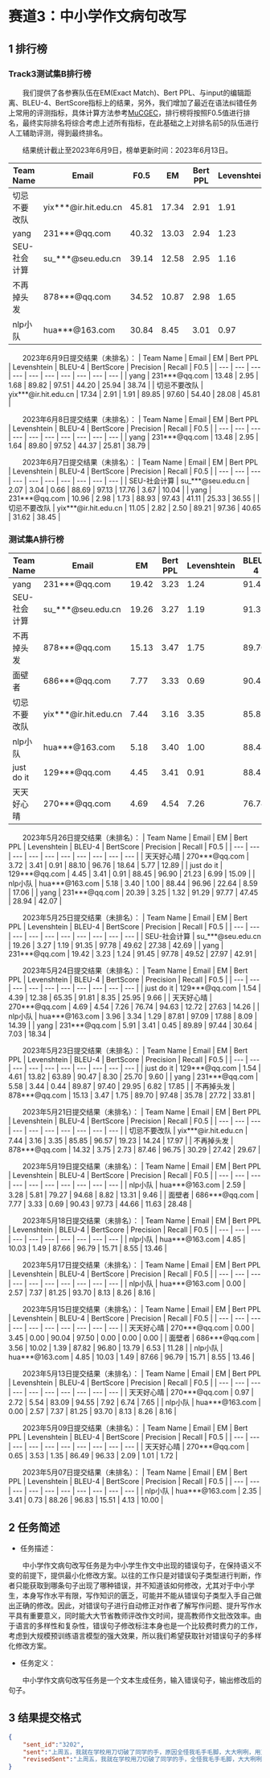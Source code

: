 # 赛道3：中小学作文病句改写

## 1 排行榜

### Track3测试集B排行榜

&emsp;&emsp;我们提供了各参赛队伍在EM(Exact Match)、Bert PPL、与input的编辑距离、BLEU-4、BertScore指标上的结果，另外，我们增加了最近在语法纠错任务上常用的评测指标，具体计算方法参考[MuCGEC](https://github.com/HillZhang1999/MuCGEC/tree/main/scorers/ChERRANT?spm=5176.12282016.0.0.7a106b1dPaf6TP)，排行榜将按照F0.5值进行排名，最终实际排名将综合考虑上述所有指标，在此基础之上对排名前5的队伍进行人工辅助评测，得到最终排名。

&emsp;&emsp;结果统计截止至2023年6月9日，榜单更新时间：2023年6月13日。

| Team Name | Email | F0.5 | EM | Bert PPL | Levenshtein | BLEU-4 | BertScore | Precision | Recall |
| --- | --- | --- | --- | --- | --- | --- | --- | --- | --- |
| 切忌不要改队 | yix***@ir.hit.edu.cn | 45.81 | 17.34 | 2.91 | 1.91 | 89.85 | 97.60 | 54.40 | 28.08 |
| yang | 231***@qq.com | 40.32 | 13.03 | 2.94 | 1.23 | 90.75 | 97.64 | 47.92 | 24.67 |
| SEU-社会计算 | su\_\*\*\*@seu.edu.cn | 39.14 | 12.58 | 2.95 | 1.16 | 90.57 | 97.63 | 46.91 | 23.54 |
| 不再掉头发 | 878***@qq.com | 34.52 | 10.87 | 2.98 | 1.65 | 89.22 | 97.48 | 38.95 | 23.71 |
| nlp小队 | hua***@163.com | 30.84 | 8.45 | 3.01 | 0.97 | 89.94 | 97.51 | 41.77 | 15.07 |


&emsp;&emsp;2023年6月9日提交结果（未排名）：
| Team Name | Email | EM | Bert PPL | Levenshtein | BLEU-4 | BertScore | Precision | Recall | F0.5 |
| --- | --- | --- | --- | --- | --- | --- | --- | --- | --- |
| yang | 231***@qq.com | 13.48 | 2.95 | 1.68 | 89.82 | 97.51 | 44.20 | 25.94 | 38.74 |
| 切忌不要改队 | yix***@ir.hit.edu.cn | 17.34 | 2.91 | 1.91 | 89.85 | 97.60 | 54.40 | 28.08 | 45.81 |


&emsp;&emsp;2023年6月8日提交结果（未排名）：
| Team Name | Email | EM | Bert PPL | Levenshtein | BLEU-4 | BertScore | Precision | Recall | F0.5 |
| --- | --- | --- | --- | --- | --- | --- | --- | --- | --- |
| yang | 231***@qq.com | 13.48 | 2.95 | 1.64 | 89.80 | 97.52 | 44.37 | 25.81 | 38.79 |


&emsp;&emsp;2023年6月7日提交结果（未排名）：
| Team Name | Email | EM | Bert PPL | Levenshtein | BLEU-4 | BertScore | Precision | Recall | F0.5 |
| --- | --- | --- | --- | --- | --- | --- | --- | --- | --- |
| SEU-社会计算 | su_\*\*\*@seu.edu.cn | 2.07 | 3.04 | 0.66 | 88.69 | 97.13 | 17.76 | 3.67 | 10.04 |
| yang | 231***@qq.com | 10.96 | 2.98 | 1.73 | 88.93 | 97.43 | 41.11 | 25.33 | 36.55 |
| 切忌不要改队 | yix***@ir.hit.edu.cn | 11.05 | 2.82 | 2.50 | 89.21 | 97.36 | 40.65 | 31.62 | 38.45 |


### 测试集A排行榜

| Team Name | Email | EM | Bert PPL | Levenshtein | BLEU-4 | BertScore | Precision | Recall | F0.5 |
| --- | --- | --- | --- | --- | --- | --- | --- | --- | --- |
| yang | 231***@qq.com | 19.42 | 3.23 | 1.24 | 91.45 | 97.78 | 49.52 | 27.97 | 42.91 |
| SEU-社会计算 | su\_\*\*\*@seu.edu.cn | 19.26 | 3.27 | 1.19 | 91.35 | 97.78 | 49.62 | 27.38 | 42.69 |
| 不再掉头发 | 878***@qq.com | 15.13 | 3.47 | 1.75 | 89.70 | 97.48 | 35.78 | 27.72 | 33.81 |
| 面壁者 | 686***@qq.com | 7.77 | 3.33 | 0.69 | 90.43 | 97.73 | 44.66 | 11.63 | 28.48 |
| 切忌不要改队 | yix***@ir.hit.edu.cn | 7.44 | 3.16 | 3.35 | 85.85 | 96.57 | 19.23 | 14.24 | 17.97 |
| nlp小队 | hua***@163.com | 5.18 | 3.40 | 1.00 | 88.44 | 96.96 | 22.64 | 8.59 | 17.06 |
| just do it | 129***@qq.com | 4.45 | 3.41 | 0.91 | 88.45 | 96.90 | 21.23 | 6.99 | 15.09 |
| 天天好心晴 | 270***@qq.com | 4.69 | 4.54 | 7.26 | 76.74 | 94.63 | 12.72 | 27.63 | 14.26 |


&emsp;&emsp;2023年5月26日提交结果（未排名）：
| Team Name | Email | EM | Bert PPL | Levenshtein | BLEU-4 | BertScore | Precision | Recall | F0.5 |
| --- | --- | --- | --- | --- | --- | --- | --- | --- | --- |
| 天天好心晴 | 270***@qq.com | 3.72 | 3.41 | 0.91 | 88.10 | 96.76 | 18.64 | 5.77 | 12.89 |
| just do it | 129***@qq.com | 4.45 | 3.41 | 0.91 | 88.45 | 96.90 | 21.23 | 6.99 | 15.09 |
| nlp小队 | hua***@163.com | 5.18 | 3.40 | 1.00 | 88.44 | 96.96 | 22.64 | 8.59 | 17.06 |
| yang | 231***@qq.com | 20.39 | 3.25 | 1.32 | 91.29 | 97.77 | 47.45 | 28.94 | 42.07 |

&emsp;&emsp;2023年5月25日提交结果（未排名）：
| Team Name | Email | EM | Bert PPL | Levenshtein | BLEU-4 | BertScore | Precision | Recall | F0.5 |
| --- | --- | --- | --- | --- | --- | --- | --- | --- | --- |
| SEU-社会计算 | su\_\*\*\*@seu.edu.cn | 19.26 | 3.27 | 1.19 | 91.35 | 97.78 | 49.62 | 27.38 | 42.69 |
| yang | 231***@qq.com | 19.42 | 3.23 | 1.24 | 91.45 | 97.78 | 49.52 | 27.97 | 42.91 |

&emsp;&emsp;2023年5月24日提交结果（未排名）：
| Team Name | Email | EM | Bert PPL | Levenshtein | BLEU-4 | BertScore | Precision | Recall | F0.5 |
| --- | --- | --- | --- | --- | --- | --- | --- | --- | --- |
| just do it | 129***@qq.com | 1.54 | 4.39 | 12.38 | 65.35 | 91.81 | 8.35 | 25.95 | 9.66 |
| 天天好心晴 | 270***@qq.com | 4.69 | 4.54 | 7.26 | 76.74 | 94.63 | 12.72 | 27.63 | 14.26 |
| nlp小队 | hua***@163.com | 3.96 | 3.34 | 1.29 | 87.81 | 97.09 | 17.88 | 8.09 | 14.39 |
| yang | 231***@qq.com | 5.91 | 3.41 | 0.45 | 89.89 | 97.44 | 30.64 | 7.03 | 18.34 |

&emsp;&emsp;2023年5月23日提交结果（未排名）：
| Team Name | Email | EM | Bert PPL | Levenshtein | BLEU-4 | BertScore | Precision | Recall | F0.5 |
| --- | --- | --- | --- | --- | --- | --- | --- | --- | --- |
| just do it | 129***@qq.com | 1.54 | 4.61 | 13.82 | 63.89 | 90.47 | 8.30 | 25.70 | 9.60 |
| yang | 231***@qq.com | 5.58 | 3.44 | 0.44 | 89.87 | 97.40 | 29.95 | 6.82 | 17.85 |
| 不再掉头发 | 878***@qq.com | 15.13 | 3.47 | 1.75 | 89.70 | 97.48 | 35.78 | 27.72 | 33.81 |

&emsp;&emsp;2023年5月21日提交结果（未排名）：
| Team Name | Email | EM | Bert PPL | Levenshtein | BLEU-4 | BertScore | Precision | Recall | F0.5 |
| --- | --- | --- | --- | --- | --- | --- | --- | --- | --- |
| 切忌不要改队 | yix***@ir.hit.edu.cn | 7.44 | 3.16 | 3.35 | 85.85 | 96.57 | 19.23 | 14.24 | 17.97 |
| 不再掉头发 | 878***@qq.com | 14.32 | 3.75 | 2.73 | 87.46 | 96.75 | 30.29 | 27.42 | 29.67 |

&emsp;&emsp;2023年5月19日提交结果（未排名）：
| Team Name | Email | EM | Bert PPL | Levenshtein | BLEU-4 | BertScore | Precision | Recall | F0.5 |
| --- | --- | --- | --- | --- | --- | --- | --- | --- | --- |
| nlp小队 | hua***@163.com | 2.59 | 3.28 | 5.81 | 79.27 | 94.68 | 8.82 | 13.31 | 9.46 |
| 面壁者 | 686***@qq.com | 7.77 | 3.33 | 0.69 | 90.43 | 97.73 | 44.66 | 11.63 | 28.48 |


&emsp;&emsp;2023年5月18日提交结果（未排名）：
| Team Name | Email | EM | Bert PPL | Levenshtein | BLEU-4 | BertScore | Precision | Recall | F0.5 |
| --- | --- | --- | --- | --- | --- | --- | --- | --- | --- |
| nlp小队 | hua***@163.com | 4.85 | 10.03 | 1.49 | 87.66 | 96.79 | 15.71 | 8.55 | 13.46 |

&emsp;&emsp;2023年5月17日提交结果（未排名）：
| Team Name | Email | EM | Bert PPL | Levenshtein | BLEU-4 | BertScore | Precision | Recall | F0.5 |
| --- | --- | --- | --- | --- | --- | --- | --- | --- | --- |
| nlp小队 | hua***@163.com | 0.00 | 2.57 | 7.37 | 81.25 | 93.70 | 8.13 | 8.26 | 8.16 |

&emsp;&emsp;2023年5月15日提交结果（未排名）：
| Team Name | Email | EM | Bert PPL | Levenshtein | BLEU-4 | BertScore | Precision | Recall | F0.5 |
| --- | --- | --- | --- | --- | --- | --- | --- | --- | --- |
| 天天好心晴 | 270***@qq.com | 0.00 | 3.45 | 0.00 | 90.04 | 97.50 | 0.00 | 0.00 | 0.00 |
| 面壁者 | 686***@qq.com | 3.56 | 10.02 | 1.39 | 87.82 | 96.80 | 13.79 | 6.53 | 11.28 |
| nlp小队 | hua***@163.com | 4.85 | 10.03 | 1.49 | 87.66 | 96.79 | 15.71 | 8.55 | 13.46 |

&emsp;&emsp;2023年5月13日提交结果（未排名）：
| Team Name | Email | EM | Bert PPL | Levenshtein | BLEU-4 | BertScore | Precision | Recall | F0.5 |
| --- | --- | --- | --- | --- | --- | --- | --- | --- | --- |
| 天天好心晴 | 270***@qq.com | 0.97 | 2.72 | 5.54 | 83.09 | 94.55 | 7.92 | 6.74 | 7.65 |
| nlp小队 | hua***@163.com | 0.00 | 2.57 | 7.37 | 81.25 | 93.70 | 8.13 | 8.26 | 8.16 |

&emsp;&emsp;2023年5月09日提交结果（未排名）：
| Team Name | Email | EM | Bert PPL | Levenshtein | BLEU-4 | BertScore | Precision | Recall | F0.5 |
| --- | --- | --- | --- | --- | --- | --- | --- | --- | --- |
| 天天好心晴 | 270***@qq.com | 0.65 | 3.53 | 1.35 | 86.49 | 96.33 | 2.09 | 1.01 | 1.72 |

&emsp;&emsp;2023年5月07日提交结果（未排名）：
| Team Name | Email | EM | Bert PPL | Levenshtein | BLEU-4 | BertScore | Precision | Recall | F0.5 |
| --- | --- | --- | --- | --- | --- | --- | --- | --- | --- |
| nlp小队 | hua***@163.com | 2.35 | 3.41 | 0.73 | 88.26 | 96.83 | 15.51 | 4.13 | 10.00 |


## 2 任务简述

- 任务描述：

&emsp;&emsp;中小学作文病句改写任务是为中小学生作文中出现的错误句子，在保持语义不变的前提下，提供最小化修改方案。以往的工作只是对错误句子类型进行判断，作者只能获取到哪条句子出现了哪种错误，并不知道该如何修改，尤其对于中小学生，本身写作水平有限，写作知识的匮乏，可能并不能从错误句子类型入手自己做出正确的修改。因此，对错误句子进行自动修正对作者了解写作问题、提升写作水平具有重要意义，同时能大大节省教师评改作文时间，提高教师作文批改效率。由于语言的多样性和复杂性，错误句子修改标注本身也是一个比较费时费力的工作，考虑到大规模预训练语言模型的强大效果，所以我们希望获取针对错误句子的多样化修改方案。

- 任务定义：

&emsp;&emsp;中小学作文病句改写任务是一个文本生成任务，输入错误句子，输出修改后的句子。

## 3 结果提交格式

```json
{
    "sent_id":"3202",
    "sent":"上周五，我就在学校用刀切破了同学的手，原因全怪我毛手毛脚，大大咧咧，用刀太快。",
    "revisedSent":"上周五，我就在学校用刀切破了同学的手，全怪我毛手毛脚，大大咧咧，用刀太快。"
}
```
